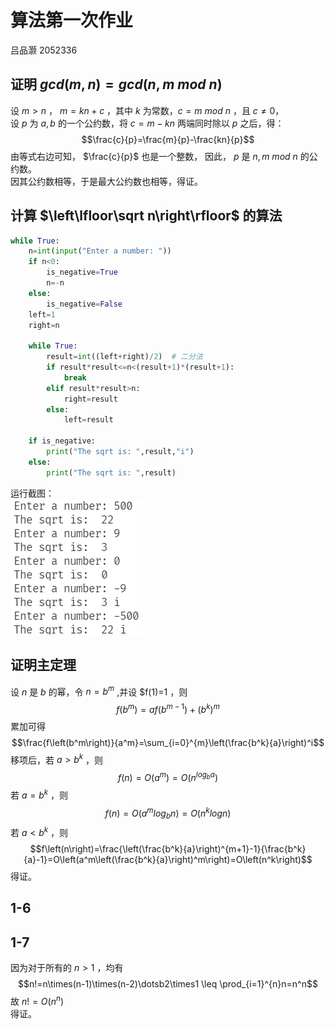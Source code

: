 # 算法第一次作业

吕品灏 2052336

## 证明 $gcd(m,n)=gcd(n,m\ mod\ n)$

设 $m>n$ ， $m=kn+c$ ，其中 $k$ 为常数，$c=m\ mod\ n$ ，且 $c\not ={0}$，  
设 $p$ 为 $a,b$ 的一个公约数，将 $c=m-kn$ 两端同时除以 $p$ 之后，得：
$$\frac{c}{p}=\frac{m}{p}-\frac{kn}{p}$$
由等式右边可知， $\frac{c}{p}$ 也是一个整数，
因此， $p$ 是 $n,m\ mod\ n$ 的公约数。  
因其公约数相等，于是最大公约数也相等，得证。

## 计算 $\left\lfloor\sqrt n\right\rfloor$ 的算法  

```Python
while True:
    n=int(input("Enter a number: "))
    if n<0:
        is_negative=True
        n=-n
    else:
        is_negative=False
    left=1
    right=n

    while True:
        result=int((left+right)/2)  # 二分法
        if result*result<=n<(result+1)*(result+1):
            break
        elif result*result>n:
            right=result
        else:
            left=result
    
    if is_negative:
        print("The sqrt is: ",result,"i")
    else:
        print("The sqrt is: ",result)

```

运行截图：  
![result](../img/w1.png)  

## 证明主定理  

设 $n$ 是 $b$ 的幂，令 $n=b^m$ ,并设 $f(1)=1 ，则
$$f\left(b^m\right)=af\left(b^{m-1}\right)+\left(b^k\right)^m$$
累加可得
$$\frac{f\left(b^m\right)}{a^m}=\sum_{i=0}^{m}\left(\frac{b^k}{a}\right)^i$$
移项后，若 $a>b^k$ ，则
$$f(n)=O(a^m)=O(n^{log_ba})$$
若 $a=b^k$ ，则
$$f(n)=O(a^m{log_bn})=O(n^k{logn})$$
若 $a<b^k$ ，则  
$$f\left(n\right)=\frac{\left(\frac{b^k}{a}\right)^{m+1}-1}{\frac{b^k}{a}-1}=O\left(a^m\left(\frac{b^k}{a}\right)^m\right)=O\left(n^k\right)$$
得证。

## 1-6  


## 1-7  

因为对于所有的 $n>1$ ，均有
$$n!=n\times(n-1)\times(n-2)\dotsb2\times1 \leq \prod_{i=1}^{n}n=n^n$$
故 $n!=O(n^n)$  
得证。
